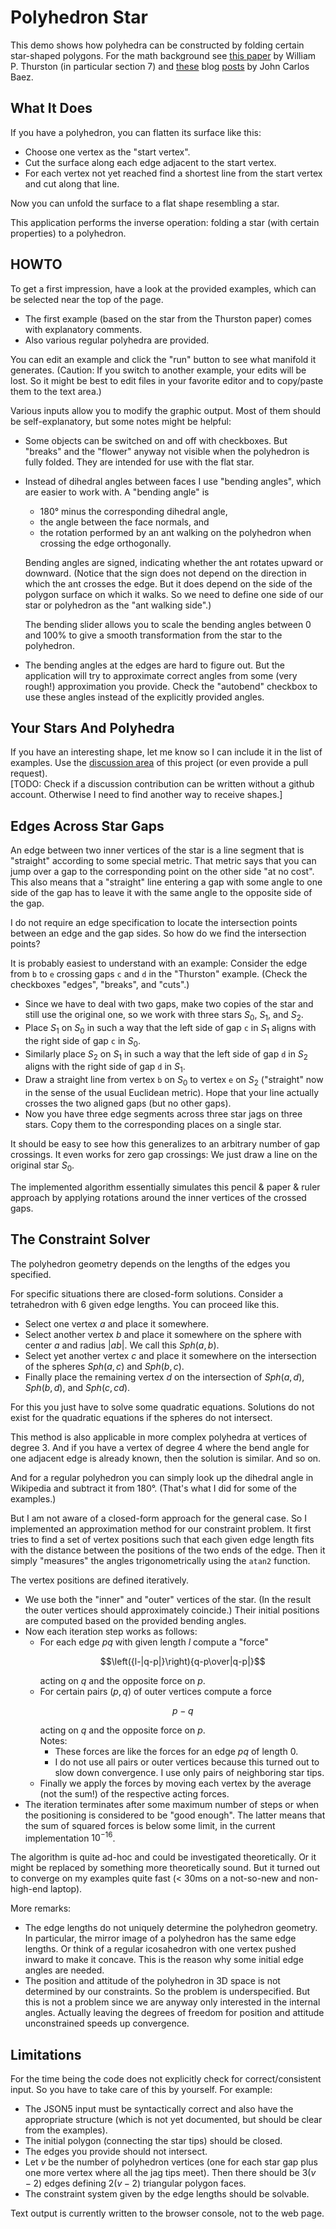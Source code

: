 # Polyhedron Star

This demo shows how polyhedra can be constructed by folding certain star-shaped
polygons.
For the math background see
[this paper](https://arxiv.org/pdf/math/9801088) by William P. Thurston
(in particular section 7)
and
[these](https://johncarlosbaez.wordpress.com/2024/10/25/triangulations-of-the-sphere/)
blog
[posts](https://johncarlosbaez.wordpress.com/2024/10/30/triangulations-of-the-sphere-part-2/)
by John Carlos Baez.


## What It Does

If you have a polyhedron, you can flatten its surface like this:
- Choose one vertex as the "start vertex".
- Cut the surface along each edge adjacent to the start vertex.
- For each vertex not yet reached find a shortest line from the start vertex
  and cut along that line.

Now you can unfold the surface to a flat shape resembling a star.

This application performs the inverse operation:
folding a star (with certain properties) to a polyhedron.


## HOWTO

To get a first impression, have a look at the provided examples, which can be
selected near the top of the page.
- The first example (based on the star from the Thurston paper)
  comes with explanatory comments.
- Also various regular polyhedra are provided.

You can edit an example and click the "run" button to see what manifold it
generates.  (Caution: If you switch to another example, your edits will be lost.
So it might be best to edit files in your favorite editor and to copy/paste them
to the text area.)

Various inputs allow you to modify the graphic output.
Most of them should be self-explanatory, but some notes might be helpful:
- Some objects can be switched on and off with checkboxes.  But "breaks"
  and the "flower" anyway not visible when the polyhedron is fully folded.
  They are intended for use with the flat star.
- Instead of dihedral angles between faces I use "bending angles",
  which are easier to work with.
  A "bending angle" is
  - 180° minus the corresponding dihedral angle,
  - the angle between the face normals, and
  - the rotation performed by an ant walking on the polyhedron
    when crossing the edge orthogonally.

  Bending angles are signed, indicating whether the ant rotates upward or downward.
  (Notice that the sign does not depend on the direction in which the ant
  crosses the edge.  But it does depend on the side of the polygon surface
  on which it walks.  So we need to define one side of our star or polyhedron
  as the "ant walking side".)

  The bending slider allows you to scale the bending angles between 0 and 100%
  to give a smooth transformation from the star to the polyhedron.
- The bending angles at the edges are hard to figure out.
  But the application will try to approximate correct angles from some
  (very rough!) approximation you provide.
  Check the "autobend" checkbox to use these angles instead of the explicitly
  provided angles.


## Your Stars And Polyhedra

If you have an interesting shape, let me know so I can include it in the
list of examples.
Use the
[discussion area](https://github.com/hcschuetz/polyhedron-star/discussions)
of this project (or even provide a pull request).
<br>
[TODO: Check if a discussion contribution can be written without a github account.
Otherwise I need to find another way to receive shapes.]


## Edges Across Star Gaps

An edge between two inner vertices of the star is a line segment
that is "straight" according to some special metric.  That metric
says that you can jump over a gap to the corresponding point on the other side
"at no cost".  This also means that a "straight" line entering a gap with some
angle to one side of the gap has to leave it with the same angle to the
opposite side of the gap.

I do not require an edge specification to locate the intersection points
between an edge and the gap sides.  So how do we find the intersection points?

It is probably easiest to understand with an example:
Consider the edge from `b` to `e` crossing gaps `c` and `d` in the "Thurston"
example.  (Check the checkboxes "edges", "breaks", and "cuts".)
- Since we have to deal with two gaps, make two copies of the star
  and still use the original one, so we work with three stars
  $S_0$, $S_1$, and $S_2$.
- Place $S_1$ on $S_0$ in such a way that
  the left  side of gap `c` in $S_1$ aligns with
  the right side of gap `c` in $S_0$.
- Similarly place $S_2$ on $S_1$ in such a way that
  the left  side of gap `d` in $S_2$ aligns with
  the right side of gap `d` in $S_1$.
- Draw a straight line from vertex `b` on $S_0$ to vertex `e` on $S_2$
  ("straight" now in the sense of the usual Euclidean metric).
  Hope that your line actually crosses the two aligned gaps (but no other gaps).
- Now you have three edge segments across three star jags on three stars.
  Copy them to the corresponding places on a single star.

It should be easy to see how this generalizes to an arbitrary number of gap
crossings.  It even works for zero gap crossings:  We just draw a line on the
original star $S_0$.

The implemented algorithm essentially simulates this pencil & paper & ruler
approach by applying rotations around the inner vertices of the crossed gaps.


## The Constraint Solver

The polyhedron geometry depends on the lengths of the edges you specified.

For specific situations there are closed-form solutions.
Consider a tetrahedron with 6 given edge lengths.  You can proceed like this.
- Select one vertex $a$ and place it somewhere.
- Select another vertex $b$ and place it somewhere on the sphere with center
  $a$ and radius $|ab|$.  We call this $Sph(a, b)$.
- Select yet another vertex $c$ and place it somewhere on the intersection
  of the spheres $Sph(a,c)$ and $Sph(b,c)$.
- Finally place the remaining vertex $d$ on the intersection of 
  $Sph(a,d)$, $Sph(b,d)$, and $Sph(c,cd)$.

For this you just have to solve some quadratic equations.
Solutions do not exist for the quadratic equations if the spheres do not intersect.

This method is also applicable in more complex polyhedra at vertices of degree 3.
And if you have a vertex of degree 4 where the bend angle for one adjacent edge
is already known, then the solution is similar.  And so on.

And for a regular polyhedron you can simply look up the dihedral angle in
Wikipedia and subtract it from 180°.
(That's what I did for some of the examples.)

But I am not aware of a closed-form approach for the general case.
So I implemented an approximation method for our constraint problem.
It first tries to find a set of vertex positions such that each
given edge length fits with the distance between the positions of
the two ends of the edge.
Then it simply "measures" the angles trigonometrically using the `atan2` function.

The vertex positions are defined iteratively.
- We use both the "inner" and "outer" vertices of the star.
  (In the result the outer vertices should approximately coincide.)
  Their initial positions are computed based on the provided bending angles.
- Now each iteration step works as follows:
  - For each edge $pq$ with given length $l$ compute a "force"
    ```math
    \left({l-|q-p|}\right){q-p\over|q-p|}
    ```
    acting on $q$
    and the opposite force on $p$.
  - For certain pairs $(p, q)$ of outer vertices compute a force
    ```math
    p-q
    ```
    acting on $q$ and the opposite force on $p$.
    <br>
    Notes:
    - These forces are like the forces for an edge $pq$ of length $0$.
    - I do not use all pairs or outer vertices because this turned out to slow
      down convergence.  I use only pairs of neighboring star tips.
  - Finally we apply the forces by moving each vertex by the average
    (not the sum!) of the respective acting forces.
- The iteration terminates after some maximum number of steps or
  when the positioning is considered to be "good enough".
  The latter means that the sum of squared forces is below some limit,
  in the current implementation $10^{-16}$.

The algorithm is quite ad-hoc and could be investigated theoretically.
Or it might be replaced by something more theoretically sound.
But it turned out to converge on my examples quite fast (< 30ms on a
not-so-new and non-high-end laptop).

More remarks:
- The edge lengths do not uniquely determine the polyhedron geometry.
  In particular, the mirror image of a polyhedron has the same edge
  lengths.  Or think of a regular icosahedron with one vertex pushed inward to
  make it concave.  This is the reason why some initial edge angles are needed.
- The position and attitude of the polyhedron in 3D space is not determined
  by our constraints.  So the problem is underspecified.
  But this is not a problem since we are anyway only interested
  in the internal angles.
  Actually leaving the degrees of freedom for position and attitude
  unconstrained speeds up convergence.


## Limitations

For the time being the code does not explicitly check for correct/consistent
input.  So you have to take care of this by yourself.
For example:
- The JSON5 input must be syntactically correct and also have the appropriate
  structure
  (which is not yet documented, but should be clear from the examples).
- The initial polygon (connecting the star tips) should be closed.
- The edges you provide should not intersect.
- Let $v$ be the number of polyhedron vertices
  (one for each star gap plus one more vertex where all the jag tips meet).
  Then there should be $3(v-2)$ edges defining $2(v-2)$ triangular polygon faces.
- The constraint system given by the edge lengths should be solvable.

Text output is currently written to the browser console, not to the web page.
